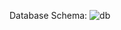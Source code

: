 Database Schema:
![db](https://github.com/doveleyy/bankmanager/assets/101972440/994751b2-a7d1-4f64-bbe6-ef14c987f96f)
